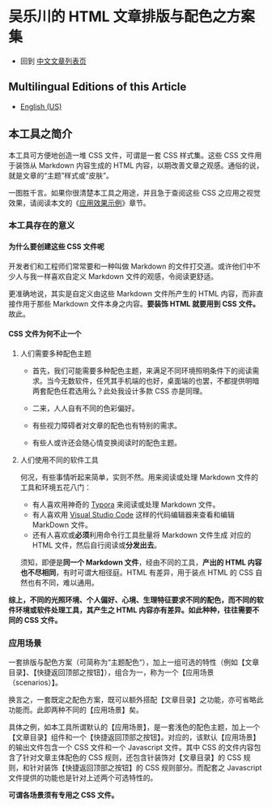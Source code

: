 <link rel="stylesheet" href="../../../源代码/发布的源代码/文章排版与配色方案集/层叠样式表/wulechuan-styles-for-html-via-markdown--vscode.default.min.css">

# 吴乐川的 HTML 文章排版与配色之方案集

- 回到 [中文文章列表页](../../../ReadMe.md)


## Multilingual Editions of this Article

- [English (US)](../en-US/introduction.md)


## 本工具之简介

本工具可方便地创造一堆 CSS 文件，可谓是一套 CSS 样式集。这些 CSS 文件用于装饰从 Markdown 内容生成的 HTML 内容，以期改善文章之观感。通俗的说，就是文章的“主题”样式或“皮肤”。

一图胜千言。如果你很清楚本工具之用途，并且急于查阅这些 CSS 之应用之视觉效果，请阅读本文的《[应用效果示例](./关于文章排版与配色效果示例集的说明.md)》章节。


### 本工具存在的意义

#### 为什么要创建这些 CSS 文件呢

开发者们和工程师们常常要和一种叫做 Markdown 的文件打交道。或许他们中不少人与我一样喜欢自定义 Markdown 文件的观感，令阅读更舒适。

更准确地说，其实是自定义由这些 Markdown 文件所产生的 HTML 内容，而非直接作用于那些 Markdown 文件本身之内容。**要装饰 HTML 就要用到 CSS 文件。** 故此。


#### CSS 文件为何不止一个

1. 人们需要多种配色主题

    - 首先，我们可能需要多种配色主题，来满足不同环境照明条件下的阅读需求。当今无数软件，任凭其手机端的也好，桌面端的也罢，不都提供明暗两套配色任君选用么？此处我设计多款 CSS 亦是同理。
    
    - 二来，人人自有不同的色彩偏好。
    
    - 有些视力障碍者对文章的配色也有特别的需求。
    
    - 有些人或许还会随心情变换阅读时的配色主题。


2. 人们使用不同的软件工具

    何况，有些事情听起来简单，实则不然。用来阅读或处理 Markdown 文件的工具和环境五花八门：

    - 有人喜欢用神奇的 [Typora](https://typora.io/) 来阅读或处理 Markdown 文件。
    - 有人喜欢用 [Visual Studio Code](https://code.visualstudio.com/) 这样的代码编辑器来查看和编辑 MarkDown 文件。
    - 还有人喜欢或**必须**利用命令行工具批量将 Markdown 文件生成 对应的 HTML 文件，然后自行阅读或**分发出去**。

    须知，即便是**同一个 Markdown 文件**，经由不同的工具，**产出的 HTML 内容也不尽相同**，有时可谓大相径庭。HTML 有差异，用于装点 HTML 的 CSS 自然也有不同，难以通用。

**综上，不同的光照环境、个人偏好、心境、生理特征要求不同的配色，而不同的软件环境或软件处理工具，其产生之 HTML 内容亦有差异。如此种种，往往需要不同的 CSS 文件。**



### 应用场景

一套排版与配色方案（可简称为“主题配色“），加上一组可选的特性（例如【文章目录】、【快捷返回顶部之按钮】），组合为一，称为一个【应用场景（scenarios）】。

换言之，一套既定之配色方案，既可以额外搭配【文章目录】之功能，亦可省略此功能而。此即两种不同的【应用场景】矣。

具体之例，如本工具所谓默认的【应用场景】，是一套浅色的配色主题，加上一个【文章目录】组件和一个【快捷返回顶部之按钮】。对应的，该默认【应用场景】的输出文件包含一个 CSS 文件和一个 Javascript 文件。其中 CSS 的文件内容包含了针对文章主体配色的 CSS 规则，还包含针装饰对【文章目录】的 CSS 规则，和针对装饰【快捷返回顶部之按钮】的 CSS 规则部分。而配套之 Javascript 文件提供的功能也是针对上述两个可选特性的。

**可谓各场景须有专用之 CSS 文件。**
